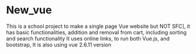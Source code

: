 # New_vue
This is a school project to make a single page Vue website but NOT SFC], it has basic functionalities, addition and removal from cart, including sorting and search functionality
It uses online links, to run both Vue.js, and bootstrap, It is also using vue 2.6.11 version  
